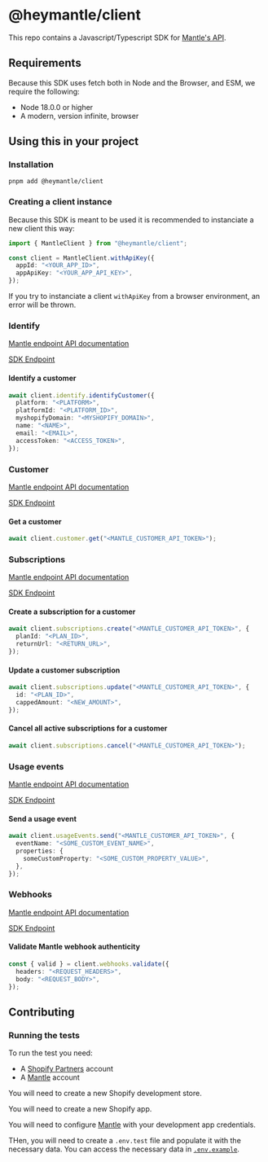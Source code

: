 # @heymantle/client

This repo contains a Javascript/Typescript SDK for [Mantle's API].

## Requirements

Because this SDK uses fetch both in Node and the Browser, and ESM, we require the following:

- Node 18.0.0 or higher
- A modern, version infinite, browser

## Using this in your project

### Installation

```
pnpm add @heymantle/client
```

### Creating a client instance

Because this SDK is meant to be used it is recommended to instanciate a new client this way:

```typescript
import { MantleClient } from "@heymantle/client";

const client = MantleClient.withApiKey({
  appId: "<YOUR_APP_ID>",
  appApiKey: "<YOUR_APP_API_KEY>",
});
```

If you try to instanciate a client `withApiKey` from a browser environment, an error will be thrown.

### Identify

[Mantle endpoint API documentation](https://heymantle.com/docs/api/identify-customer/)

[SDK Endpoint](./src/endpoints/identify/IdentifyEndpoint.ts)

#### Identify a customer

```typescript
await client.identify.identifyCustomer({
  platform: "<PLATFORM>",
  platformId: "<PLATFORM_ID>",
  myshopifyDomain: "<MYSHOPIFY_DOMAIN>",
  name: "<NAME>",
  email: "<EMAIL>",
  accessToken: "<ACCESS_TOKEN>",
});
```

### Customer

[Mantle endpoint API documentation](https://heymantle.com/docs/api/customer/)

[SDK Endpoint](./src/endpoints/customer/CustomeryEndpoint.ts)

#### Get a customer

```typescript
await client.customer.get("<MANTLE_CUSTOMER_API_TOKEN>");
```

### Subscriptions

[Mantle endpoint API documentation](https://heymantle.com/docs/api/subscriptions/)

[SDK Endpoint](./src/endpoints/subscriptions/SubscriptionsEndpoint.ts)

#### Create a subscription for a customer

```typescript
await client.subscriptions.create("<MANTLE_CUSTOMER_API_TOKEN>", {
  planId: "<PLAN_ID>",
  returnUrl: "<RETURN_URL>",
});
```

#### Update a customer subscription

```typescript
await client.subscriptions.update("<MANTLE_CUSTOMER_API_TOKEN>", {
  id: "<PLAN_ID>",
  cappedAmount: "<NEW_AMOUNT>",
});
```

#### Cancel all active subscriptions for a customer

```typescript
await client.subscriptions.cancel("<MANTLE_CUSTOMER_API_TOKEN>");
```

### Usage events

[Mantle endpoint API documentation](https://heymantle.com/docs/api/usage-events/)

[SDK Endpoint](./src/endpoints/usage-events/UsageEvents.ts)

#### Send a usage event

```typescript
await client.usageEvents.send("<MANTLE_CUSTOMER_API_TOKEN>", {
  eventName: "<SOME_CUSTOM_EVENT_NAME>",
  properties: {
    someCustomProperty: "<SOME_CUSTOM_PROPERTY_VALUE>",
  },
});
```

### Webhooks

[Mantle endpoint API documentation](https://heymantle.com/docs/api/webhooks/)

[SDK Endpoint](./src/endpoints/webhooks/Webhooks.ts)

#### Validate Mantle webhook authenticity

```typescript
const { valid } = client.webhooks.validate({
  headers: "<REQUEST_HEADERS>",
  body: "<REQUEST_BODY>",
});
```

## Contributing

### Running the tests

To run the test you need:

- A [Shopify Partners] account
- A [Mantle] account

You will need to create a new Shopify development store.

You will need to create a new Shopify app.

You will need to configure [Mantle] with your development app credentials.

THen, you will need to create a `.env.test` file and populate it with the necessary data.
You can access the necessary data in [`.env.example`](./.env.example).

[Shopify Partners]: https://partners.shopify.com
[Mantle]: https://heymantle.com
[Mantle's API]: https://heymantle.com/docs/api
